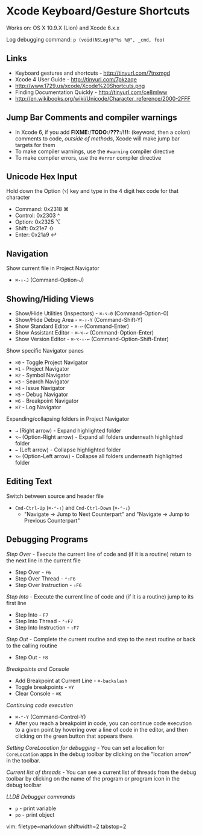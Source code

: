 # Xcode Keyboard/Gesture Shortcuts #

Works on: OS X 10.9.X (Lion) and Xcode 6.x.x

Log debugging command: `p (void)NSLog(@"%s %@", _cmd, foo)`

## Links ##
- Keyboard gestures and shortcuts - http://tinyurl.com/7tnxmgd
- Xcode 4 User Guide - http://tinyurl.com/7pkzaqe
- http://www.1729.us/xcode/Xcode%20Shortcuts.png
- Finding Documentation Quickly - http://tinyurl.com/ce8mlww
- http://en.wikibooks.org/wiki/Unicode/Character_reference/2000-2FFF

## Jump Bar Comments and compiler warnings ##
- In Xcode 6, if you add **FIXME:**/**TODO:**/**???:**/**!!!:** (keyword,
  then a colon) comments to code, _outside of methods_, Xcode will make jump
  bar targets for them
- To make compiler warnings, use the `#warning` compiler directive
- To make compiler errors, use the `#error` compiler directive

## Unicode Hex Input ##
Hold down the Option (`⌥`) key and type in the 4 digit hex code for that
character
- Command: 0x2318 ⌘
- Control: 0x2303 ^
- Option:  0x2325 ⌥
- Shift:   0x21e7 ⇧
- Enter:   0x21a9 ↩

## Navigation ##
Show current file in Project Navigator
- `⌘-⇧-J` (Command-Option-J)

## Showing/Hiding Views ##
- Show/Hide Utilities (Inspectors) - `⌘-⌥-0` (Command-Option-0)
- Show/Hide Debug Area - `⌘-⇧-Y` (Command-Shift-Y)
- Show Standard Editor - `⌘-↩` (Command-Enter)
- Show Assistant Editor - `⌘-⌥-↩` (Command-Option-Enter)
- Show Version Editor - `⌘-⌥-⇧-↩` (Command-Option-Shift-Enter)

Show specific Navigator panes
- `⌘0` - Toggle Project Navigator
- `⌘1` - Project Navigator
- `⌘2` - Symbol Navigator
- `⌘3` - Search Navigator
- `⌘4` - Issue Navigator
- `⌘5` - Debug Navigator
- `⌘6` - Breakpoint Navigator
- `⌘7` - Log Navigator

Expanding/collapsing folders in Project Navigator
- `→` (Right arrow) - Expand highlighted folder
- `⌥→` (Option-Right arrow) - Expand all folders underneath highlighted folder
- `←` (Left arrow) - Collapse highlighted folder
- `⌥←` (Option-Left arrow) - Collapse all folders underneath highlighted folder

## Editing Text ##
Switch between source and header file
- `Cmd-Ctrl-Up` (`⌘-⌃-↑`) and `Cmd-Ctrl-Down` (`⌘-⌃-↓`)
  - "Navigate -> Jump to Next Counterpart" and "Navigate -> Jump to Previous
    Counterpart"

## Debugging Programs ##
_Step Over_ - Execute the current line of code and (if it is a routine) return
to the next line in the current file
- Step Over - `F6`
- Step Over Thread - `⌃⇧F6`
- Step Over Instruction - `⇧F6`

_Step Into_ - Execute the current line of code and (if it is a routine) jump
to its first line
- Step Into - `F7`
- Step Into Thread - `⌃⇧F7`
- Step Into Instruction - `⇧F7`

_Step Out_ - Complete the current routine and step to the next routine or back
to the calling routine
- Step Out - `F8`

_Breakpoints and Console_
- Add Breakpoint at Current Line - `⌘-backslash`
- Toggle breakpoints - `⌘Y`
- Clear Console - `⌘K`

_Continuing code execution_ 
- `⌘-⌃-Y` (Command-Control-Y)
- After you reach a breakpoint in code, you can continue code execution to a
  given point by hovering over a line of code in the editor, and then clicking
  on the green button that appears there.

_Setting CoreLocation for debugging_ - You can set a location for
`CoreLocation` apps in the debug toolbar by clicking on the "location arrow"
in the toolbar.

_Current list of threads_ - You can see a current list of threads from the
debug toolbar by clicking on the name of the program or program icon in the
debug toolbar

_LLDB Debugger commands_ 
- `p` - print variable
- `po` - print object

vim: filetype=markdown shiftwidth=2 tabstop=2
